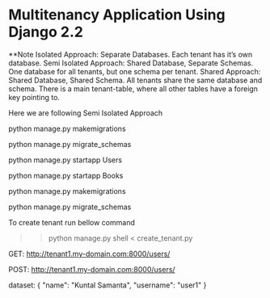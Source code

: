 # Multitenancy Application Using Django 2.2

**Note
Isolated Approach: Separate Databases. Each tenant has it’s own database.
Semi Isolated Approach: Shared Database, Separate Schemas. One database for all tenants, but one schema per tenant.
Shared Approach: Shared Database, Shared Schema. All tenants share the same database and schema. There is a main tenant-table, where all other tables have a foreign key pointing to.

Here we are following Semi Isolated Approach


python manage.py makemigrations

python manage.py migrate_schemas

python manage.py startapp Users

python manage.py startapp Books

python manage.py makemigrations

python manage.py migrate_schemas


To create tenant run bellow command

>> python manage.py shell < create_tenant.py


GET: http://tenant1.my-domain.com:8000/users/

POST: http://tenant1.my-domain.com:8000/users/

dataset:
{
    "name": "Kuntal Samanta",
    "username": "user1"
}
